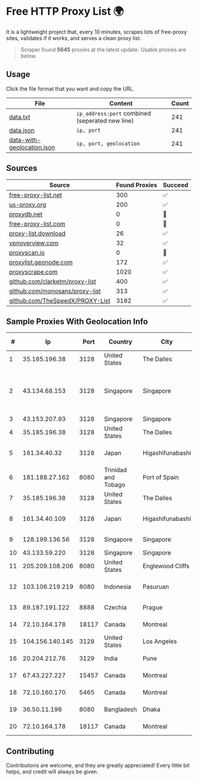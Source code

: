 
# Free HTTP Proxy List 🌍

It is a lightweight project that, every 10 minutes, scrapes lots of free-proxy sites, validates if it works, and serves a clean proxy list.


> Scraper found **5645** proxies at the latest update. Usable proxies are below.

## Usage

Click the file format that you want and copy the URL.


|File|Content|Count|
|----|-------|-----|
|[data.txt](https://raw.githubusercontent.com/themiralay/Proxy-List-World/master/data.txt)|`ip_address:port` combined (seperated new line)|241|
|[data.json](https://raw.githubusercontent.com/themiralay/Proxy-List-World/master/data.json)|`ip, port`|241|
|[data-with-geolocation.json](https://raw.githubusercontent.com/themiralay/Proxy-List-World/master/data-with-geolocation.json)|`ip, port, geolocation`|241|

## Sources

|Source|Found Proxies|Succeed|
|------|-------------|-------|
|[free-proxy-list.net](https://free-proxy-list.net)|300|✅|
|[us-proxy.org](https://www.us-proxy.org)|200|✅|
|[proxydb.net](http://proxydb.net)|0|🚫|
|[free-proxy-list.com](https://free-proxy-list.com/?page=&port=&type%5B%5D=http&type%5B%5D=https&up_time=0&search=Search)|0|🚫|
|[proxy-list.download](https://www.proxy-list.download/HTTP)|26|✅|
|[vpnoverview.com](https://vpnoverview.com/privacy/anonymous-browsing/free-proxy-servers)|32|✅|
|[proxyscan.io](https://www.proxyscan.io)|0|🚫|
|[proxylist.geonode.com](https://proxylist.geonode.com/api/proxy-list?limit=300&page=1&sort_by=lastChecked&sort_type=desc&protocols=http,https)|172|✅|
|[proxyscrape.com](https://api.proxyscrape.com/v2/?request=displayproxies&protocol=http&timeout=10000&country=all&ssl=all&anonymity=all)|1020|✅|
|[github.com/clarketm/proxy-list](https://raw.githubusercontent.com/clarketm/proxy-list/master/proxy-list-raw.txt)|400|✅|
|[github.com/monosans/proxy-list](https://raw.githubusercontent.com/monosans/proxy-list/main/proxies/http.txt)|313|✅|
|[github.com/TheSpeedX/PROXY-List](https://raw.githubusercontent.com/TheSpeedX/PROXY-List/master/http.txt)|3182|✅|


## Sample Proxies With Geolocation Info

|#|Ip|Port|Country|City|Internet Service Provider|
|-|--|----|-------|----|-------------------------|
|1|35.185.196.38|3128|United States|The Dalles|Google LLC|
|2|43.134.68.153|3128|Singapore|Singapore|Shenzhen Tencent Computer Systems Company Limited|
|3|43.153.207.93|3128|Singapore|Singapore|Aceville Pte.ltd|
|4|35.185.196.38|3128|United States|The Dalles|Google LLC|
|5|161.34.40.32|3128|Japan|Higashifunabashi|NTT PC Communications, Inc.|
|6|181.188.27.162|8080|Trinidad and Tobago|Port of Spain|Columbus Communications Trinidad Limited.|
|7|35.185.196.38|3128|United States|The Dalles|Google LLC|
|8|161.34.40.109|3128|Japan|Higashifunabashi|NTT PC Communications, Inc.|
|9|128.199.136.56|3128|Singapore|Singapore|DigitalOcean, LLC|
|10|43.133.59.220|3128|Singapore|Singapore|Aceville Pte.ltd|
|11|205.209.108.206|8080|United States|Englewood Cliffs|Interserver, Inc|
|12|103.106.219.219|8080|Indonesia|Pasuruan|PT. ARTHA LINTAS DATA MANDIRI|
|13|89.187.191.122|8888|Czechia|Prague|DataCamp Limited|
|14|72.10.164.178|18117|Canada|Montreal|GloboTech Communications|
|15|104.156.140.145|3128|United States|Los Angeles|Multacom Corporation|
|16|20.204.212.76|3129|India|Pune|Microsoft Corporation|
|17|67.43.227.227|15457|Canada|Montreal|GloboTech Communications|
|18|72.10.160.170|5465|Canada|Montreal|GloboTech Communications|
|19|36.50.11.198|8080|Bangladesh|Dhaka|Stardust Telecom Ltd|
|20|72.10.164.178|18117|Canada|Montreal|GloboTech Communications|



## Contributing

Contributions are welcome, and they are greatly appreciated! Every
little bit helps, and credit will always be given.

